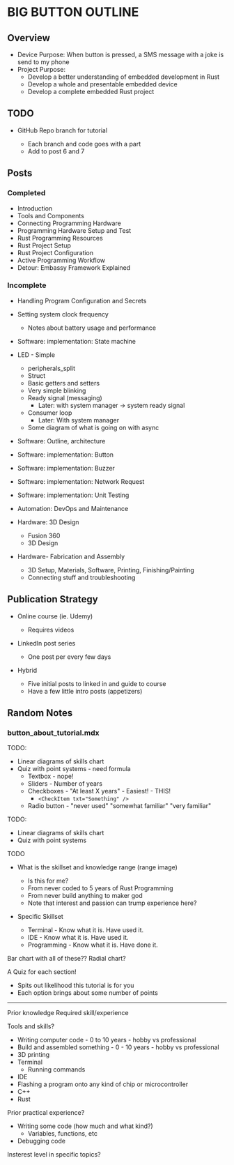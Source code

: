 # BIG BUTTON OUTLINE

## Overview

- Device Purpose: When button is pressed, a SMS message with a joke is
  send to my phone
- Project Purpose:
  - Develop a better understanding of embedded development in Rust
  - Develop a whole and presentable embedded device
  - Develop a complete embedded Rust project

## TODO

- GitHub Repo branch for tutorial

  - Each branch and code goes with a part
  - Add to post 6 and 7

## Posts

### Completed

- Introduction
- Tools and Components
- Connecting Programming Hardware
- Programming Hardware Setup and Test
- Rust Programming Resources
- Rust Project Setup
- Rust Project Configuration
- Active Programming Workflow
- Detour: Embassy Framework Explained

### Incomplete

- Handling Program Configuration and Secrets

- Setting system clock frequency
  - Notes about battery usage and performance

- Software: implementation: State machine

- LED - Simple

  - peripherals_split
  - Struct
  - Basic getters and setters
  - Very simple blinking
  - Ready signal (messaging)
    - Later: with system manager -> system ready signal
  - Consumer loop
    - Later: With system manager
  - Some diagram of what is going on with async

- Software: Outline, architecture
- Software: implementation: Button
- Software: implementation: Buzzer
- Software: implementation: Network Request
- Software: implementation: Unit Testing

- Automation: DevOps and Maintenance
- Hardware: 3D Design
  - Fusion 360
  - 3D Design
- Hardware- Fabrication and Assembly
  - 3D Setup, Materials, Software, Printing, Finishing/Painting
  - Connecting stuff and troubleshooting

## Publication Strategy

- Online course (ie. Udemy)

  - Requires videos

- LinkedIn post series

  - One post per every few days

- Hybrid

  - Five initial posts to linked in and guide to course
  - Have a few little intro posts (appetizers)

## Random Notes

### button_about_tutorial.mdx

TODO:

- Linear diagrams of skills chart
- Quiz with point systems - need formula
  - Textbox - nope!
  - Sliders - Number of years
  - Checkboxes - "At least X years" - Easiest! - THIS!
    - `<CheckItem txt="Something" />`
  - Radio button - "never used" "somewhat familiar" "very familiar"

TODO:

- Linear diagrams of skills chart
- Quiz with point systems

TODO

- What is the skillset and knowledge range (range image)

  - Is this for me?
  - From never coded to 5 years of Rust Programming
  - From never build anything to maker god
  - Note that interest and passion can trump experience here?

- Specific Skillset
  - Terminal - Know what it is. Have used it.
  - IDE - Know what it is. Have used it.
  - Programming - Know what it is. Have done it.

Bar chart with all of these??
Radial chart?

A Quiz for each section!

- Spits out likelihood this tutorial is for you
- Each option brings about some number of points

---

Prior knowledge
Required skill/experience

Tools and skills?

- Writing computer code - 0 to 10 years - hobby vs professional
- Build and assembled something - 0 - 10 years - hobby vs professional
- 3D printing
- Terminal
  - Running commands
- IDE
- Flashing a program onto any kind of chip or microcontroller
- C++
- Rust

Prior practical experience?

- Writing some code (how much and what kind?)
  - Variables, functions, etc
- Debugging code

Insterest level in specific topics?
